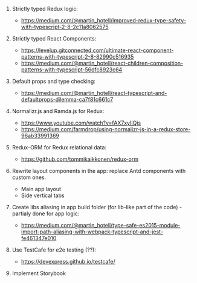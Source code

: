 
1. Strictly typed Redux logic:
    - https://medium.com/@martin_hotell/improved-redux-type-safety-with-typescript-2-8-2c11a8062575

2. Strictly typed React Components:
    - https://levelup.gitconnected.com/ultimate-react-component-patterns-with-typescript-2-8-82990c516935
    - https://medium.com/@martin_hotell/react-children-composition-patterns-with-typescript-56dfc8923c64

3. Default props and type checking:
    - https://medium.com/@martin_hotell/react-typescript-and-defaultprops-dilemma-ca7f81c661c7

4. Normalizr.js and Ramda.js for Redux:
    - https://www.youtube.com/watch?v=fAX7xyIlQjs
    - https://medium.com/farmdrop/using-normalizr-js-in-a-redux-store-96ab33991369

5. Redux-ORM for Redux relational data:
    - https://github.com/tommikaikkonen/redux-orm

6. Rewrite layout components in the app: replace Antd components with custom ones.
    - Main app layout
    - Side vertical tabs

7. Create libs aliasing in app build folder (for lib-like part of the code) - partialy done for app logic:
    - https://medium.com/@martin_hotell/type-safe-es2015-module-import-path-aliasing-with-webpack-typescript-and-jest-fe461347e010

8. Use TestCafe for e2e testing (??):
    - https://devexpress.github.io/testcafe/

9. Implement Storybook
